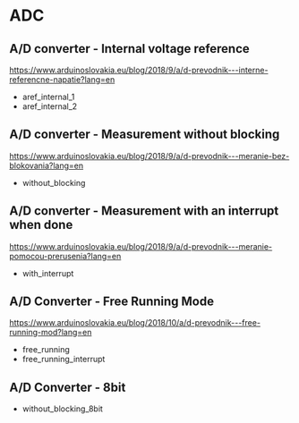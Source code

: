 # ADC

## A/D converter - Internal voltage reference
https://www.arduinoslovakia.eu/blog/2018/9/a/d-prevodnik---interne-referencne-napatie?lang=en

- aref_internal_1
- aref_internal_2

## A/D converter - Measurement without blocking
https://www.arduinoslovakia.eu/blog/2018/9/a/d-prevodnik---meranie-bez-blokovania?lang=en

- without_blocking

## A/D converter - Measurement with an interrupt when done
https://www.arduinoslovakia.eu/blog/2018/9/a/d-prevodnik---meranie-pomocou-prerusenia?lang=en

- with_interrupt

## A/D Converter - Free Running Mode
https://www.arduinoslovakia.eu/blog/2018/10/a/d-prevodnik---free-running-mod?lang=en

- free_running
- free_running_interrupt

## A/D Converter - 8bit

- without_blocking_8bit